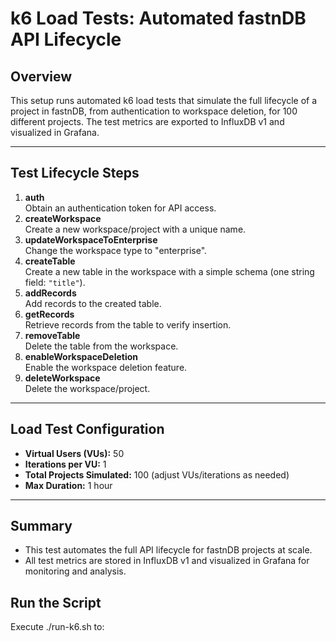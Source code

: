 # k6 Load Tests: Automated fastnDB API Lifecycle

## Overview

This setup runs automated k6 load tests that simulate the full lifecycle of a project in fastnDB, from authentication to workspace deletion, for 100 different projects. The test metrics are exported to InfluxDB v1 and visualized in Grafana.

---

## Test Lifecycle Steps

1. **auth**  
   Obtain an authentication token for API access.
2. **createWorkspace**  
   Create a new workspace/project with a unique name.
3. **updateWorkspaceToEnterprise**  
   Change the workspace type to "enterprise".
4. **createTable**  
   Create a new table in the workspace with a simple schema (one string field: `"title"`).
5. **addRecords**  
   Add records to the created table.
6. **getRecords**  
   Retrieve records from the table to verify insertion.
7. **removeTable**  
   Delete the table from the workspace.
8. **enableWorkspaceDeletion**  
   Enable the workspace deletion feature.
9. **deleteWorkspace**  
   Delete the workspace/project.

---

## Load Test Configuration

- **Virtual Users (VUs):** 50
- **Iterations per VU:** 1
- **Total Projects Simulated:** 100 (adjust VUs/iterations as needed)
- **Max Duration:** 1 hour

---


## Summary

- This test automates the full API lifecycle for fastnDB projects at scale.
- All test metrics are stored in InfluxDB v1 and visualized in Grafana for monitoring and analysis.


## Run the Script
Execute ./run-k6.sh to: